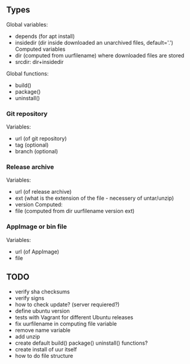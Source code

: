 ## Types

Global variables:
- depends (for apt install)
- insidedir (dir inside downloaded an unarchived files, default='.')
Computed variables
- dir (computed from uurfilename) where downloaded files are stored
- srcdir: dir+insidedir

Global functions:
- build()
- package()
- uninstall()

### Git repository

Variables:
- url (of git repository)
- tag (optional)
- branch (optional)

### Release archive
Variables:
- url (of release archive)
- ext (what is the extension of the file - necessery of untar/unzip)
- version 
Computed:
- file (computed from dir uurfilename version ext)

### AppImage or bin file

Variables:
- url (of AppImage)
- file


## TODO

- verify sha checksums
- verify signs
- how to check update? (server requiered?)
- define ubuntu version
- tests with Vagrant for different Ubuntu releases
- fix uurfilename in computing file variable
- remove name variable
- add unzip
- create default build() package() uninstall() functions?
- create install of uur itself
- how to do file structure
